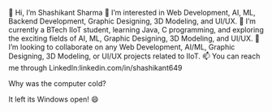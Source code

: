 👋 Hi, I’m Shashikant Sharma
👀 I’m interested in Web Development, AI, ML, Backend Development, Graphic Designing, 3D Modeling, and UI/UX.
🌱 I’m currently a BTech IIoT student, learning Java, C programming, and exploring the exciting fields of AI, ML, Graphic Designing, 3D Modeling, and UI/UX.
💞️ I’m looking to collaborate on any Web Development, AI/ML, Graphic Designing, 3D Modeling, or UI/UX projects related to IIoT.
📫 You can reach me through 
LinkedIn:linkedin.com/in/shashikant649


Why was the computer cold?

It left its Windows open! 😄
<!---
shashikant649sharma/shashikant649sharma is a ✨ special ✨ repository because its `README.md` (this file) appears on your GitHub profile.
You can click the Preview link to take a look at your changes.
--->
